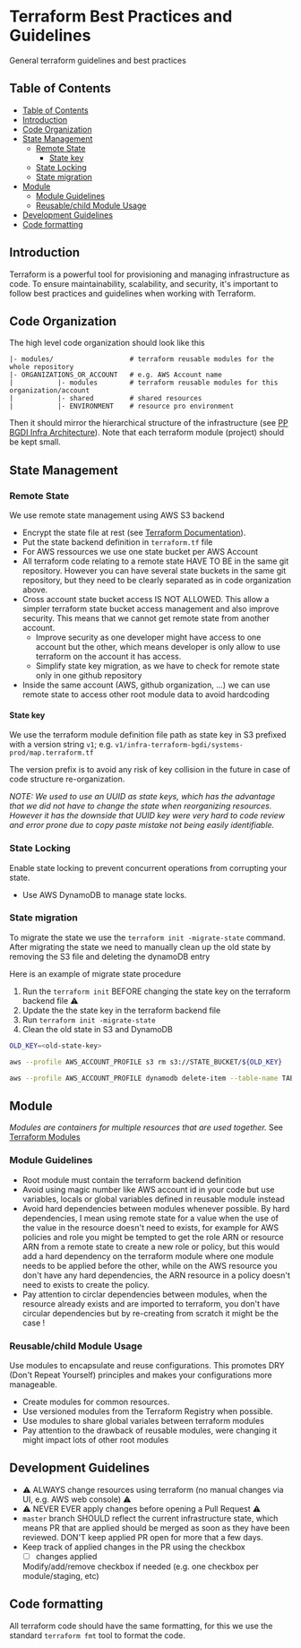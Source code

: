 # Terraform Best Practices and Guidelines

General terraform guidelines and best practices

## Table of Contents

- [Table of Contents](#table-of-contents)
- [Introduction](#introduction)
- [Code Organization](#code-organization)
- [State Management](#state-management)
  - [Remote State](#remote-state)
    - [State key](#state-key)
  - [State Locking](#state-locking)
  - [State migration](#state-migration)
- [Module](#module)
  - [Module Guidelines](#module-guidelines)
  - [Reusable/child Module Usage](#reusablechild-module-usage)
- [Development Guidelines](#development-guidelines)
- [Code formatting](#code-formatting)

## Introduction

Terraform is a powerful tool for provisioning and managing infrastructure as code. To ensure maintainability, scalability, and security, it's important to follow best practices and guidelines when working with Terraform.

## Code Organization

The high level code organization should look like this

```text
|- modules/                   # terraform reusable modules for the whole repository
|- ORGANIZATIONS_OR_ACCOUNT   # e.g. AWS Account name
|           |- modules        # terraform reusable modules for this organization/account
|           |- shared         # shared resources
|           |- ENVIRONMENT    # resource pro environment
```

Then it should mirror the hierarchical structure of the infrastructure (see [PP BGDI Infra Architecture](https://ltwiki.adr.admin.ch:8443/display/PB/Runtime+Infrastructure+Stack)). Note that each terraform module (project) should be kept small.

## State Management

### Remote State

We use remote state management using AWS S3 backend

- Encrypt the state file at rest (see [Terraform Documentation](https://developer.hashicorp.com/terraform/language/settings/backends/s3#encrypt)).
- Put the state backend definition in `terraform.tf` file
- For AWS ressources we use one state bucket per AWS Account
- All terraform code relating to a remote state HAVE TO BE in the same git repository. However you can have several state buckets in the same git repository, but they need to be clearly separated as in code organization above.
- Cross account state bucket access IS NOT ALLOWED. This allow a simpler terraform state bucket access management and also improve security. This means that we cannot get remote state from another account.
  - Improve security as one developer might have access to one account but the other, which means developer is only allow to use terraform on the account it has access.
  - Simplify state key migration, as we have to check for remote state only in one github repository
- Inside the same account (AWS, github organization, ...) we can use remote state to access other root module data to avoid hardcoding

#### State key

We use the terraform module definition file path as state key in S3 prefixed with a version string `v1`; e.g. `v1/infra-terraform-bgdi/systems-prod/map.terraform.tf`

The version prefix is to avoid any risk of key collision in the future in case of code structure re-organization.

*NOTE: We used to use an UUID as state keys, which has the advantage that we did not have to change the state when reorganizing resources. However it has the downside that UUID key were very hard to code review and error prone due to copy paste mistake not being easily identifiable.*

### State Locking

Enable state locking to prevent concurrent operations from corrupting your state.

- Use AWS DynamoDB to manage state locks.

### State migration

To migrate the state we use the `terraform init -migrate-state` command. After migrating the state we need to manually clean up the old state by removing the S3 file and deleting the dynamoDB entry

Here is an example of migrate state procedure

1. Run the `terraform init` BEFORE changing the state key on the terraform backend file :warning:
2. Update the the state key in the terraform backend file
3. Run `terraform init -migrate-state`
4. Clean the old state in S3 and DynamoDB

```bash
OLD_KEY=<old-state-key>

aws --profile AWS_ACCOUNT_PROFILE s3 rm s3://STATE_BUCKET/${OLD_KEY}

aws --profile AWS_ACCOUNT_PROFILE dynamodb delete-item --table-name TABLE_NAME --key '{"LockID": {"S": "STATE_BUCKET/'${OLD_KEY}'-md5"}}'
```

## Module

*Modules are containers for multiple resources that are used together.* See [Terraform Modules](https://developer.hashicorp.com/terraform/language/modules)

### Module Guidelines

- Root module must contain the terraform backend definition
- Avoid using magic number like AWS account id in your code but use variables, locals or global variables defined in reusable module instead
- Avoid hard dependencies between modules whenever possible. By hard dependencies, I mean using remote state for a value when the use of the value in the resource doesn't need to exists, for example for AWS policies and role you might be tempted to get the role ARN or resource ARN from a remote state to create a new role or policy, but this would add a hard dependency on the terraform module where one module needs to be applied before the other, while on the AWS resource you don't have any hard dependencies, the ARN resource in a policy doesn't need to exists to create the policy.
- Pay attention to circlar dependencies between modules, when the resource already exists and are imported to terraform, you don't have circular dependencies but by re-creating from scratch it might be the case !

### Reusable/child Module Usage

Use modules to encapsulate and reuse configurations. This promotes DRY (Don't Repeat Yourself) principles and makes your configurations more manageable.

- Create modules for common resources.
- Use versioned modules from the Terraform Registry when possible.
- Use modules to share global variales between terraform modules
- Pay attention to the drawback of reusable modules, were changing it might impact lots of other root modules

## Development Guidelines

- :warning: ALWAYS change resources using terraform (no manual changes via UI, e.g. AWS web console) :warning:
- :warning: NEVER EVER apply changes before opening a Pull Request :warning:
- `master` branch SHOULD reflect the current infrastructure state, which means PR that are applied should be merged as soon as they have been reviewed. DON'T keep applied PR open for more that a few days.
- Keep track of applied changes in the PR using the checkbox
  - [ ] changes applied
  
  Modify/add/remove checkbox if needed (e.g. one checkbox per module/staging, etc)
  
## Code formatting

All terraform code should have the same formatting, for this we use the standard `terraform fmt` tool to format the code.
